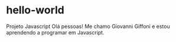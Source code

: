 # hello-world
Projeto Javascript
Olá pessoas! Me chamo Giovanni Giffoni e estou aprendendo a programar em Javascript.
